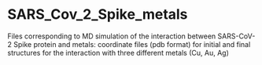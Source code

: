 # SARS_Cov_2_Spike_metals

Files corresponding to MD simulation of the interaction between SARS-CoV-2 Spike protein and metals:
coordinate files (pdb format) for initial and final structures for the interaction with three different metals (Cu, Au, Ag)
